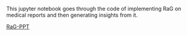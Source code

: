 This jupyter notebook goes through the code of implementing RaG on medical reports and then generating insights from it.

[RaG-PPT](https://docs.google.com/presentation/d/1gxCeKu9oBvPgDqJP0jTL4-tfAA72GVqy/edit#slide=id.g26d99681862_0_96)
